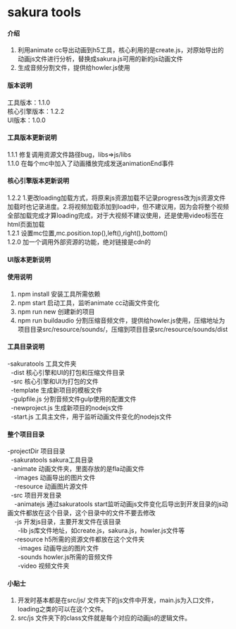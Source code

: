 # sakura tools

#### 介绍
1.  利用animate cc导出动画到h5工具，核心利用的是create.js，对原始导出的动画js文件进行分析，替换成sakura.js可用的新的js动画文件
2.  生成音频分割文件，提供给howler.js使用

#### 版本说明
工具版本：1.1.0<br/>
核心引擎版本：1.2.2<br/>
UI版本：1.0.0<br/>

#### 工具版本更新说明
1.1.1 修复调用资源文件路径bug，libs=>js/libs<br/>
1.1.0 在每个mc中加入了动画播放完成发送animationEnd事件

#### 核心引擎版本更新说明
1.2.2 1.更改loading加载方式，将原来js资源加载不记录progress改为js资源文件加载时也记录进度。2.将视频加载添加到load中，但不建议用，因为会将整个视频全部加载完成才算loading完成，对于大视频不建议使用，还是使用video标签在html页面加载<br/>
1.2.1 设置mc位置,mc.position.top(),left(),right(),bottom()<br/>
1.2.0 加一个调用外部资源的功能，绝对链接是cdn的

#### UI版本更新说明

#### 使用说明

1.  npm install	安装工具所需依赖
2.  npm start	启动工具，监听animate cc动画文件变化
3.  npm run new	创建新的项目
4.  npm run buildaudio	分割压缩音频文件，提供给howler.js使用，压缩地址为项目目录src/resource/sounds/，压缩到项目目录src/resource/sounds/dist

#### 工具目录说明
-sakuratools    工具文件夹<br/>
&nbsp;&nbsp;-dist		核心引擎和UI的打包和压缩文件目录<br/>
&nbsp;&nbsp;-src    	核心引擎和UI为打包的文件<br/>
&nbsp;&nbsp;-template   生成新项目的模板文件<br/>
&nbsp;&nbsp;-gulpfile.js    分割音频文件gulp使用的配置文件<br/>
&nbsp;&nbsp;-newproject.js 	生成新项目的nodejs文件<br/>
&nbsp;&nbsp;-start.js 		工具主文件，用于监听动画文件变化的nodejs文件<br/>

#### 整个项目目录
-projectDir			项目目录<br/>
&nbsp;&nbsp;-sakuratools	sakura工具目录<br/>
&nbsp;&nbsp;-animate		动画文件夹，里面存放的是fla动画文件<br/>
&nbsp;&nbsp;&nbsp;&nbsp;-images		动画导出的图片文件<br/>
&nbsp;&nbsp;&nbsp;&nbsp;-resource	动画图片源文件<br/>
&nbsp;&nbsp;-src 			项目开发目录<br/>
&nbsp;&nbsp;&nbsp;&nbsp;-animatejs	通过sakuratools start监听动画js文件变化后导出到开发目录的js动画文件都放在这个目录，这个目录中的文件不要去修改<br/>
&nbsp;&nbsp;&nbsp;&nbsp;-js			开发js目录，主要开发文件在该目录<br/>
&nbsp;&nbsp;&nbsp;&nbsp;&nbsp;&nbsp;-lib	js库文件地址，如create.js，sakura.js，howler.js文件等<br/>
&nbsp;&nbsp;&nbsp;&nbsp;-resource	h5所需的资源文件都放在这个文件夹<br/>
&nbsp;&nbsp;&nbsp;&nbsp;&nbsp;&nbsp;-images	动画导出的图片文件<br/>
&nbsp;&nbsp;&nbsp;&nbsp;&nbsp;&nbsp;-sounds	howler.js所需的音频文件<br/>
&nbsp;&nbsp;&nbsp;&nbsp;&nbsp;&nbsp;-video	视频文件夹<br/>

#### 小贴士
1.   开发时基本都是在src/js/ 文件夹下的js文件中开发，main.js为入口文件，loading之类的可以在这个文件。
2.   src/js 文件夹下的class文件就是每个对应的动画js的逻辑文件。
